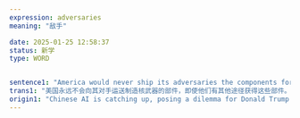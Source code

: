 ```yaml
---
expression: adversaries
meaning: "敌手"

date: 2025-01-25 12:58:37
status: 新学
type: WORD


sentence1: "America would never ship its adversaries the components for nukes, even if they had other ways of getting them."
trans1: "美国永远不会向其对手运送制造核武器的部件，即使他们有其他途径获得这些部件。"
origin1: "Chinese AI is catching up, posing a dilemma for Donald Trump.md"
---
```

